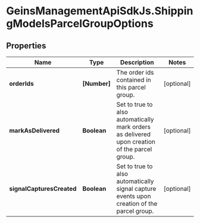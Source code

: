 # GeinsManagementApiSdkJs.ShippingModelsParcelGroupOptions

## Properties

Name | Type | Description | Notes
------------ | ------------- | ------------- | -------------
**orderIds** | **[Number]** | The order ids contained in this parcel group. | [optional] 
**markAsDelivered** | **Boolean** | Set to true to also automatically mark orders as delivered upon creation of the parcel group. | [optional] 
**signalCapturesCreated** | **Boolean** | Set to true to also automatically signal capture events upon creation of the parcel group. | [optional] 


